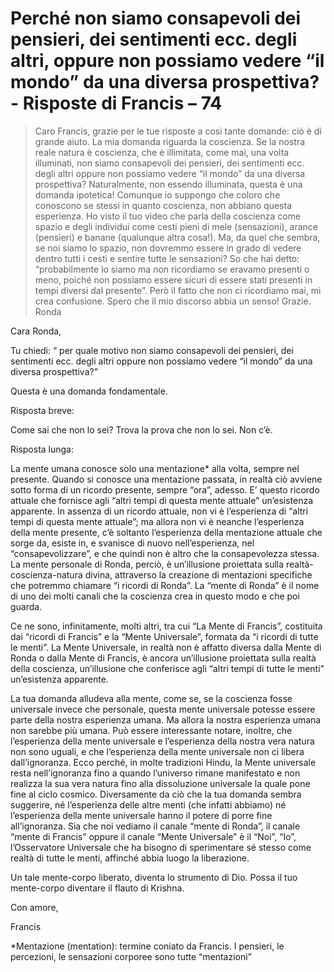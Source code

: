 # Perché non siamo consapevoli dei pensieri, dei sentimenti ecc. degli altri, oppure non possiamo vedere “il mondo” da una diversa prospettiva? - Risposte di Francis – 74

>Caro Francis, grazie per le tue risposte a così tante domande: ciò è di grande aiuto. La mia domanda riguarda la coscienza. Se la nostra reale natura è coscienza, che è illimitata, come mai, una volta illuminati, non siamo consapevoli dei pensieri, dei sentimenti ecc. degli altri oppure non possiamo vedere “il mondo” da una diversa prospettiva? Naturalmente, non essendo illuminata, questa è una domanda ipotetica! Comunque io suppongo che coloro che conoscono se stessi in quanto coscienza, non abbiano questa esperienza. Ho visto il tuo video che parla della coscienza come spazio e degli individui come cesti pieni di mele (sensazioni), arance (pensieri) e banane (qualunque altra cosa!). Ma, da quel che sembra, se noi siamo lo spazio, non dovremmo essere in grado di vedere dentro tutti i cesti e sentire tutte le sensazioni? So che hai detto: “probabilmente lo siamo ma non ricordiamo se eravamo presenti o meno, poiché non possiamo essere sicuri di essere stati presenti in tempi diversi dal presente”. Però il fatto che non ci ricordiamo mai, mi crea confusione. Spero che il mio discorso abbia un senso! Grazie. Ronda

Cara Ronda,

Tu chiedi: “ per quale motivo non siamo consapevoli dei pensieri, dei sentimenti ecc. degli altri oppure non possiamo vedere “il mondo” da una diversa prospettiva?”

Questa è una domanda fondamentale.

Risposta breve:

Come sai che non lo sei? Trova la prova che non lo sei. Non c’è.

Risposta lunga:

La mente umana conosce solo una mentazione* alla volta, sempre nel presente. Quando si conosce una mentazione passata, in realtà ciò avviene sotto forma di un ricordo presente, sempre “ora”, adesso. E’ questo ricordo attuale che fornisce agli “altri tempi di questa mente attuale” un’esistenza apparente. In assenza di un ricordo attuale, non vi è l’esperienza di “altri tempi di questa mente attuale”; ma allora non vi è neanche l’esperienza della mente presente, c’è soltanto l’esperienza della mentazione attuale che sorge da, esiste in, e svanisce di nuovo nell’esperienza, nel “consapevolizzare”, e che quindi non è altro che la consapevolezza stessa. La mente personale di Ronda, perciò, è un’illusione proiettata sulla realtà-coscienza-natura divina, attraverso la creazione di mentazioni specifiche che potremmo chiamare “i ricordi di Ronda”. La “mente di Ronda” è il nome di uno dei molti canali che la coscienza crea in questo modo e che poi guarda.

Ce ne sono, infinitamente, molti altri, tra cui “La Mente di Francis”, costituita dai “ricordi di Francis” e la “Mente Universale”, formata da “i ricordi di tutte le menti”. La Mente Universale, in realtà non è affatto diversa dalla Mente di Ronda o dalla Mente di Francis, è ancora un’illusione proiettata sulla realtà della coscienza, un’illusione che conferisce agli “altri tempi di tutte le menti” un’esistenza apparente.

La tua domanda alludeva alla mente, come se, se la coscienza fosse universale invece che personale, questa mente universale potesse essere parte della nostra esperienza umana. Ma allora la nostra esperienza umana non sarebbe più umana. Può essere interessante notare, inoltre, che l’esperienza della mente universale e l’esperienza della nostra vera natura non sono uguali, e che l’esperienza della mente universale non ci libera dall’ignoranza. Ecco perché, in molte tradizioni Hindu, la Mente universale resta nell’ignoranza fino a quando l’universo rimane manifestato e non realizza la sua vera natura fino alla dissoluzione universale la quale pone fine al ciclo cosmico. Diversamente da ciò che la tua domanda sembra suggerire, né l’esperienza delle altre menti (che infatti abbiamo) né l’esperienza della mente universale hanno il potere di porre fine all’ignoranza. Sia che noi vediamo il canale “mente di Ronda”, il canale “mente di Francis” oppure il canale “Mente Universale” è il “Noi”, “Io”, l’Osservatore Universale che ha bisogno di sperimentare sé stesso come realtà di tutte le menti, affinché abbia luogo la liberazione.

Un tale mente-corpo liberato, diventa lo strumento di Dio. Possa il tuo mente-corpo diventare il flauto di Krishna.

Con amore,

Francis

*Mentazione (mentation): termine coniato da Francis. I pensieri, le percezioni, le sensazioni corporee sono tutte “mentazioni”